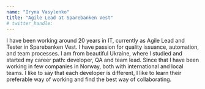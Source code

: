 ```yaml
---
name: "Iryna Vasylenko"
title: "Agile Lead at Sparebanken Vest"
# twitter_handle: 
---
```

I have been working around 20 years in IT, currently as Agile Lead and Tester in Sparebanken Vest.
I have passion for quality issuance, automation, and team processes.
I am from beautiful Ukraine, where I studied and started my career path: developer, QA and team lead. Since that I have been working in few companies in Norway, both with international and local teams.
I like to say that each developer is different, I like to learn their preferable way of working and find the best way of collaborating.
